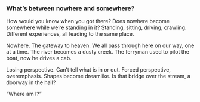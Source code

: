 ### What’s between nowhere and somewhere?

How would you know when you got there? Does nowhere become somewhere while we’re standing in it? Standing, sitting, driving, crawling. Different experiences, all leading to the same place.

Nowhere. The gateway to heaven. We all pass through here on our way, one at a time. The river becomes a dusty creek. The ferryman used to pilot the boat, now he drives a cab. 

Losing perspective.  Can’t tell what is in or out. Forced perspective, overemphasis. Shapes become dreamlike. Is that bridge over the stream, a doorway in the hall? 

“Where am I?”